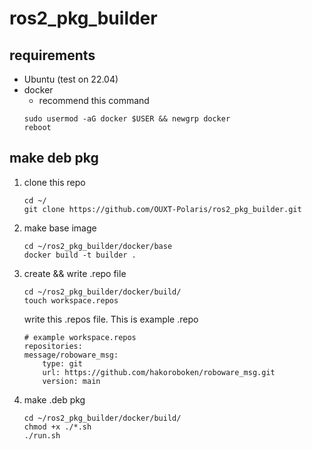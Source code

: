 # ros2_pkg_builder

## requirements
- Ubuntu (test on 22.04)
- docker
    - recommend this command
    ```
    sudo usermod -aG docker $USER && newgrp docker
    reboot
    ```

## make deb pkg
1. clone this repo
    ```
    cd ~/
    git clone https://github.com/OUXT-Polaris/ros2_pkg_builder.git
    ```
2. make base image
    ```
    cd ~/ros2_pkg_builder/docker/base
    docker build -t builder .
    ```
3. create && write .repo file
    ```
    cd ~/ros2_pkg_builder/docker/build/
    touch workspace.repos
    ```

    write this .repos file. This is example .repo
    ```
    # example workspace.repos
    repositories:
    message/roboware_msg:
        type: git
        url: https://github.com/hakoroboken/roboware_msg.git
        version: main
    ```

4. make .deb pkg
    ```
    cd ~/ros2_pkg_builder/docker/build/
    chmod +x ./*.sh
    ./run.sh
    ```
